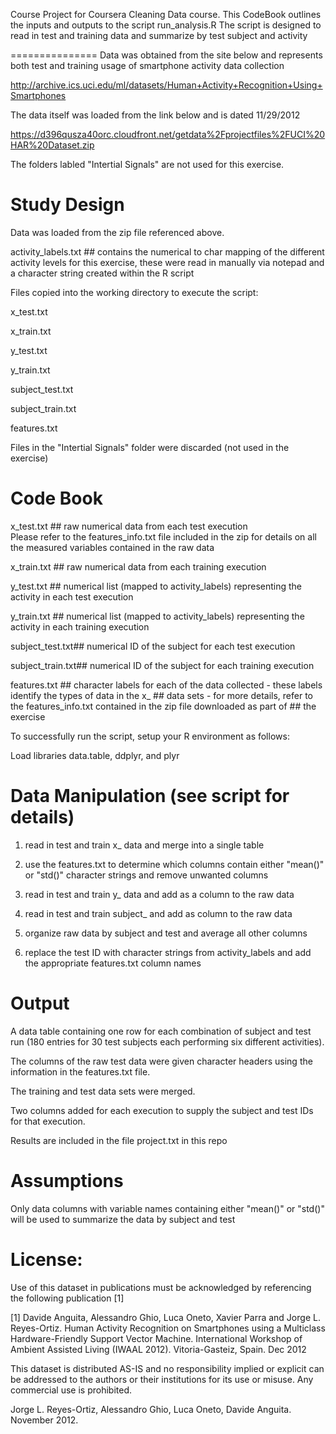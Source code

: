
Course Project for Coursera Cleaning Data course.
This CodeBook outlines the inputs and outputs to the script run_analysis.R
The script is designed to read in test and training data and summarize by test subject and activity

===============
Data was obtained from the site below and represents both test and training usage of smartphone activity data collection

http://archive.ics.uci.edu/ml/datasets/Human+Activity+Recognition+Using+Smartphones

The data itself was loaded from the link below and is dated 11/29/2012

https://d396qusza40orc.cloudfront.net/getdata%2Fprojectfiles%2FUCI%20HAR%20Dataset.zip 

The folders labled "Intertial Signals" are not used for this exercise.

Study Design
============
Data was loaded from the zip file referenced above.



activity_labels.txt	## contains the numerical to char mapping of the different activity levels
for this exercise, these were read in manually via notepad and a character
string created within the R script

Files copied into the working directory to execute the script:

x_test.txt
	
x_train.txt

y_test.txt

y_train.txt

subject_test.txt

subject_train.txt

features.txt

Files in the "Intertial Signals" folder were discarded (not used in the exercise)

Code Book
=========
x_test.txt	## raw numerical data from each test execution	
Please refer to the features_info.txt file included in the zip for details 
on all the measured variables contained in the raw data

x_train.txt	## raw numerical data from each training execution

y_test.txt	## numerical list (mapped to activity_labels) representing the activity in each test execution

y_train.txt	## numerical list (mapped to activity_labels) representing the activity in each training execution

subject_test.txt## numerical ID of the subject for each test execution

subject_train.txt## numerical ID of the subject for each training execution

features.txt	## character labels for each of the data collected - these labels identify the types of data in the x_
		## data sets - for more details, refer to the features_info.txt contained in the zip file downloaded as part of
		## the exercise

To successfully run the script, setup your R environment as follows:

Load libraries data.table, ddplyr, and plyr

Data Manipulation (see script for details)
==========================================
1) read in test and train x_ data and merge into a single table

2) use the features.txt to determine which columns contain either "mean()" or "std()" character strings and remove unwanted columns

3) read in test and train y_ data and add as a column to the raw data

4) read in test and train subject_ and add as column to the raw data

5) organize raw data by subject and test and average all other columns

6) replace the test ID with character strings from activity_labels and add the appropriate features.txt column names

Output
======
A data table containing one row for each combination of subject and test run (180 entries for 30 test subjects
each performing six different activities).

The columns of the raw test data were given character headers using the information in the features.txt file.

The training and test data sets were merged.

Two columns added for each execution to supply the subject and test IDs for that execution.

Results are included in the file project.txt in this repo

Assumptions
===========
Only data columns with variable names containing either "mean()" or "std()" will be used to summarize the data by subject and test


License:
========
Use of this dataset in publications must be acknowledged by referencing the following publication [1] 

[1] Davide Anguita, Alessandro Ghio, Luca Oneto, Xavier Parra and Jorge L. Reyes-Ortiz. Human Activity Recognition on Smartphones using a Multiclass Hardware-Friendly Support Vector Machine. International Workshop of Ambient Assisted Living (IWAAL 2012). Vitoria-Gasteiz, Spain. Dec 2012

This dataset is distributed AS-IS and no responsibility implied or explicit can be addressed to the authors or their institutions for its use or misuse. Any commercial use is prohibited.

Jorge L. Reyes-Ortiz, Alessandro Ghio, Luca Oneto, Davide Anguita. November 2012.